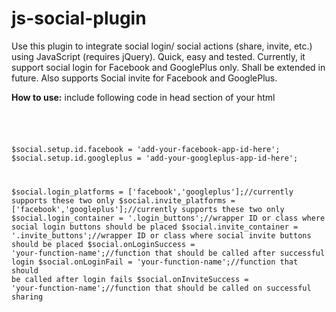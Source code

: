 # js-social-plugin
Use this plugin to integrate social login/ social actions (share, invite, etc.) using JavaScript (requires jQuery). Quick, easy and tested.
Currently, it support social login for Facebook and GooglePlus only. Shall be extended in future. Also supports Social invite for Facebook and GooglePlus.

<b>How to use:</b>
include following code in head section of your html<br>
<code>
<script type='text/javascript' src='https://github.com/cseer90/js-social-plugin/blob/master/social.plugin.js'></script>
$social.setup.id.facebook = 'add-your-facebook-app-id-here';
$social.setup.id.googleplus = 'add-your-googleplus-app-id-here';

$social.login_platforms = ['facebook','googleplus'];//currently supports these two only
$social.invite_platforms = ['facebook','googleplus'];//currently supports these two only
$social.login_container = '.login_buttons';//wrapper ID or class where social login buttons should be placed
$social.invite_container = '.invite_buttons';//wrapper ID or class where social invite buttons should be placed
$social.onLoginSuccess = 'your-function-name';//function that should be called after successful login
$social.onLoginFail = 'your-function-name';//function that should be called after login fails
$social.onInviteSuccess = 'your-function-name';//function that should be called on successful sharing
</code>

